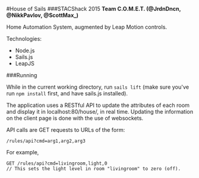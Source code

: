 #House of Sails
###STACShack 2015
**Team C.O.M.E.T. (@JrdnDncn, @NikkPavlov, @ScottMax_)**

Home Automation System, augmented by Leap Motion controls.

Technologies:

- Node.js
- Sails.js
- LeapJS

###Running

While in the current working directory, run `sails lift` (make sure you've run `npm install` first, and have sails.js installed).

The application uses a RESTful API to update the attributes of each room and display it in localhost:80/house/, in real time. Updating the information on the client page is done with the use of websockets.

API calls are GET requests to URLs of the form:

`/rules/api?cmd=arg1,arg2,arg3`

For example,

```
GET /rules/api?cmd=livingroom,light,0
// This sets the light level in room "livingroom" to zero (off).
```

